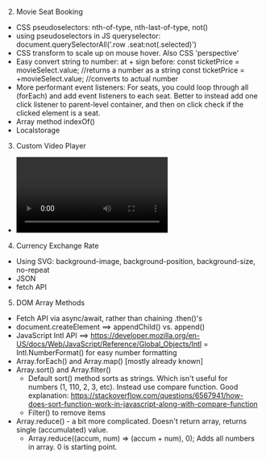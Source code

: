 2. Movie Seat Booking

- CSS pseudoselectors: nth-of-type, nth-last-of-type, not()
- using pseudoselectors in JS queryselector:
  document.querySelectorAll('.row .seat:not(.selected)')
- CSS transform to scale up on mouse hover. Also CSS 'perspective'
- Easy convert string to number: at + sign before:
  const ticketPrice = movieSelect.value; //returns a number as a string
  const ticketPrice = +movieSelect.value; //converts to actual number
- More performant event listeners: For seats, you could loop through all (forEach) and add event listeners to each seat. Better to instead add one click listener to parent-level container, and then on click check if the clicked element is a seat.
- Array method indexOf()
- Localstorage

3. Custom Video Player

- <video> tag and API, creating custom controls


4. Currency Exchange Rate

- Using SVG: background-image, background-position, background-size, no-repeat
- JSON
- fetch API

5. DOM Array Methods
- Fetch API via async/await, rather than chaining .then()'s
- document.createElement ==> appendChild() vs. append()
- JavaScript Intl API ==> https://developer.mozilla.org/en-US/docs/Web/JavaScript/Reference/Global_Objects/Intl
  = Intl.NumberFormat() for easy number formatting
- Array.forEach() and Array.map() [mostly already known]
- Array.sort() and Array.filter()
  - Default sort() method sorts as strings. Which isn't useful for numbers (1, 110, 2, 3, etc). Instead use compare function. Good explanation: https://stackoverflow.com/questions/6567941/how-does-sort-function-work-in-javascript-along-with-compare-function
  - Filter() to remove items
- Array.reduce() - a bit more complicated. Doesn't return array, returns single (accumulated) value.
  - Array.reduce((accum, num) => (accum + num), 0);
  Adds all numbers in array. 0 is starting point.